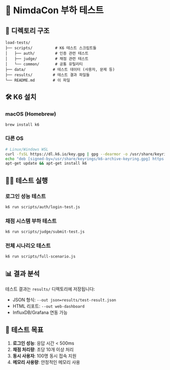 # 🚀 NimdaCon 부하 테스트

## 📁 디렉토리 구조
```
load-tests/
├── scripts/          # K6 테스트 스크립트들
│   ├── auth/         # 인증 관련 테스트
│   ├── judge/        # 채점 관련 테스트
│   └── common/       # 공통 유틸리티
├── data/            # 테스트 데이터 (사용자, 문제 등)
├── results/         # 테스트 결과 파일들
└── README.md        # 이 파일
```

## 🛠️ K6 설치

### macOS (Homebrew)
```bash
brew install k6
```

### 다른 OS
```bash
# Linux/Windows WSL
curl -fsSL https://dl.k6.io/key.gpg | gpg --dearmor -o /usr/share/keyrings/k6-archive-keyring.gpg
echo "deb [signed-by=/usr/share/keyrings/k6-archive-keyring.gpg] https://dl.k6.io/deb stable main" | tee /etc/apt/sources.list.d/k6.list
apt-get update && apt-get install k6
```

## 🏃‍♂️ 테스트 실행

### 로그인 성능 테스트
```bash
k6 run scripts/auth/login-test.js
```

### 채점 시스템 부하 테스트  
```bash
k6 run scripts/judge/submit-test.js
```

### 전체 시나리오 테스트
```bash
k6 run scripts/full-scenario.js
```

## 📊 결과 분석

테스트 결과는 `results/` 디렉토리에 저장됩니다:
- JSON 형식: `--out json=results/test-result.json`
- HTML 리포트: `--out web-dashboard`
- InfluxDB/Grafana 연동 가능

## 🎯 테스트 목표

1. **로그인 성능**: 응답 시간 < 500ms
2. **채점 처리량**: 초당 10개 이상 처리
3. **동시 사용자**: 100명 동시 접속 지원
4. **메모리 사용량**: 안정적인 메모리 사용
